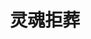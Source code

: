 ---
layout: work-detail
title: "灵魂拒葬"
sort_by_date: "2019-05-18"
work_details:
  title: "灵魂拒葬"
  location: "SJSU Morris Dailey Auditorium"
  dates:
    - "2019-05-18"
  banner_image: "/assets/imgs/works/2019-bury-the-dead/bury-the-dead-banner.jpg"
  poster_image: "/assets/imgs/works/2019-bury-the-dead/bury-the-dead-poster.jpg"
  brochure: "/assets/files/works/2019-bury-the-dead/bury-the-dead-brochure.pdf"
  introduction: "阴风冷雨，战马长嘶，炮火轰鸣。从凡尔登的千里战壕，到日德兰的万顷波涛，再到伊斯坦布尔的巍峨城堡，一千万平方公里之内，目之所及尽是滚滚浓烟，硝烟中掺杂着血腥与腐臭的气息，烟雾背后若隐若现的是一张张狰狞的面孔。帝国争霸的野心点燃了整个欧洲。全歼敌人守军，夺回这个战略高地，国会发来了嘉奖令，这一役堪称将军阁下军事生涯中最为辉煌的一笔。欧洲的战火将整个世界烤得炙热，一船又一船的生力军从弗吉尼亚出发，刚越过北大西洋的惊涛骇浪，便命断他乡。只不过，报告长官，有几个阵亡的士兵拒绝被埋葬。幽灵，拒绝被埋葬的幽灵，在欧洲游荡。将军、参谋、医生、上尉，机关用尽，只为围剿这些桀骜不驯的幽灵。约翰，我给你织了一件毛衣，你穿上看看，合适么？亲爱的，我们赢了。不，我爱你……<br><br>当硝烟的气味飘到大洋彼岸，当阵亡通知书震醒春闺梦中的人，当酒精已经不足以再次麻痹神经，那些妻子、情人、母亲、姊妹将如何承受这场战争？而那些幽灵，又将何去何从？"
  production_team:
    - page_title: "演员"
      members:
        - name: "约翰⋅谢林"
          person: "陈序"
        - name: "贝丝⋅谢林"
          person: "李佳琦"
        - name: "亨利⋅莱维"
          person: "陈思源"
        - name: "琼恩⋅柏克"
          person: "李周嘉"
        - name: "瓦尔兹⋅摩尔根"
          person: "刘锐"
        - name: "朱莉亚⋅布莱克"
          person: "沈学思"
        - name: "杰米⋅迪恩"
          person: "刘天泽"
        - name: "伊丽莎白⋅迪恩"
          person: "刘小叶"
        - name: "韦伯斯特"
          person: "孙研"
        - name: "玛莎⋅韦伯斯特"
          person: "贾彤珺"
        - name: "汤姆⋅德里斯科"
          person: "李泽宇"
        - name: "凯瑟琳⋅德里斯科"
          person: "王潇咏"
        - person: "范子宜"
          role: "医疗兵"
        - person: "卢樱丹"
          role: "医疗兵"
        - person: "张茜"
          role: "医疗兵"
        - person: "董仕"
          role: "上尉"
        - person: "周梓桐"
          role: "参谋"
        - person: "沈诗哲"
          role: "将军"
        - person: "梁晨"
          role: "医生"
    - page_title: "制作团队"
      members:
        - name: "制作人"
          person: "朱本正"
        - name: "助理制作人"
          person: "梁晨"
        - name: "助理制作人"
          person: "王逸帆"
        - name: "助理制作人"
          person: "李周嘉"
        - name: "导演"
          person: "周思韵"
        - name: "副导演"
          person: "沈诗哲"
        - name: "副导演"
          person: "贾小荣"
        - name: "舞台监督"
          person: "王艳秋"
        - name: "舞台监督助理"
          person: "黄绪昕"
    - page_title: "后台"
      members:
        - name: "舞台美术"
          person: "曾月"
        - name: "技术总监"
          person: "曾月"
        - name: "技术指导"
          person: "廖汀"
        - name: "技术指导"
          person: "孙研"
        - name: "道具"
          person: "刘小叶"
        - name: "道具"
          person: "周梓桐"
        - name: "服装"
          person: "李周嘉"
        - name: "服装"
          person: "王潇咏"
        - name: "化妆"
          person: "虞杉"
        - name: "化妆"
          person: "Ivy Wu"
        - name: "灯光"
          person: "李云琦"
        - name: "音效"
          person: "贾韬"
        - name: "音效"
          person: "曹原"
        - name: "平面设计"
          person: "柴子娴"
        - name: "平面设计"
          person: "李周嘉"
        - name: "配舞"
          person: "周思韵"
        - name: "配舞"
          person: "王力尓"
  photos:
    - image: "/assets/imgs/works/2019-bury-the-dead/final-curtain1.jpg"
      size: "large"
      caption: "谢幕"
    - image: "/assets/imgs/works/2019-bury-the-dead/final-curtain2.jpg"
      size: "large"
      caption: "谢幕"
    - image: "/assets/imgs/works/2019-bury-the-dead/final-makeup1.jpg"
      size: "large"
      caption: "定妆照"
    - image: "/assets/imgs/works/2019-bury-the-dead/final-makeup2.jpg"
      size: "large"
      caption: "定妆照"
    - image: "/assets/imgs/works/2019-bury-the-dead/final-makeup3.jpg"
      size: "large"
      caption: "定妆照"
    - image: "/assets/imgs/works/2019-bury-the-dead/stage1.jpg"
      size: "large"
      caption: "演出剧照"
    - image: "/assets/imgs/works/2019-bury-the-dead/stage2.jpg"
      size: "large"
      caption: "演出剧照"
    - image: "/assets/imgs/works/2019-bury-the-dead/stage3.jpg"
      size: "large"
      caption: "演出剧照"
---
